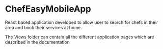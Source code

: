 # ChefEasyMobileApp
React based application developed to allow user to search for chefs in their area and book their services at home.

The Views folder can contain all the different application pages which are described in the documentation 
